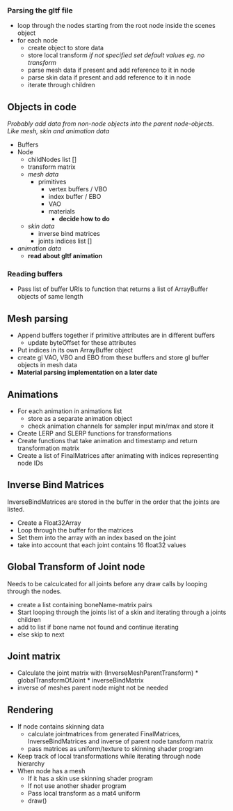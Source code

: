 ### Parsing the gltf file
- loop through the nodes starting from the root node inside the scenes object
- for each node
    - create object to store data
    - store local transform *if not specified set default values eg. no transform*
    - parse mesh data if present and add reference to it in node
    - parse skin data if present and add reference to it in node
    - iterate through children

## Objects in code
*Probably add data from non-node objects into the parent node-objects. Like mesh, skin and animation data*
- Buffers
- Node
    - childNodes list []
    - transform matrix
    - *mesh data*
        - primitives
            - vertex buffers / VBO
            - index buffer / EBO
            - VAO
            - materials
                - **decide how to do**
    - *skin data*
        - inverse bind matrices
        - joints indices list []
- *animation data*
    - **read about gltf animation**

### Reading buffers
- Pass list of buffer URIs to function that returns a list of ArrayBuffer objects of same length

## Mesh parsing
- Append buffers together if primitive attributes are in different buffers
    - update byteOffset for these attributes
- Put indices in its own ArrayBuffer object
- create gl VAO, VBO and EBO from these buffers and store gl buffer objects in mesh data
- **Material parsing implementation on a later date**

## Animations
- For each animation in animations list
    - store as a separate animation object
    - check animation channels for sampler input min/max and store it
- Create LERP and SLERP functions for transformations
- Create functions that take animation and timestamp and return transformation matrix
- Create a list of FinalMatrices after animating with indices representing node IDs

## Inverse Bind Matrices
InverseBindMatrices are stored in the buffer in the order that the joints are listed.

- Create a Float32Array
- Loop through the buffer for the matrices
- Set them into the array with an index based on the joint
- take into account that each joint contains 16 float32 values

## Global Transform of Joint node
Needs to be calculcated for all joints before any draw calls by looping through the nodes.
- create a list containing boneName-matrix pairs
- Start looping through the joints list of a skin and iterating through a joints children
- add to list if bone name not found and continue iterating
- else skip to next

## Joint matrix
- Calculate the joint matrix with
    (InverseMeshParentTransform) * globalTransformOfJoint * inverseBindMatrix
- inverse of meshes parent node might not be needed

## Rendering
- If node contains skinning data
    - calculate jointmatrices from generated FinalMatrices, InverseBindMatrices and inverse of parent node tansform matrix
    - pass matrices as uniform/texture to skinning shader program
- Keep track of local transformations while iterating through node hierarchy
- When node has a mesh
    - If it has a skin use skinning shader program
    - If not use another shader program
    - Pass local transform as a mat4 uniform
    - draw()